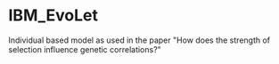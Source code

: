 # IBM_EvoLet
Individual based model as used in the paper "How does the strength of selection influence genetic correlations?"
